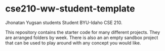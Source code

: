 # cse210-ww-student-template
Jhonatan Yugsan students Student BYU-Idaho CSE 210.

This repository contains the starter code for many different projects. They are arranged folders by week. There is also an an empty sandbox project that can be used to play around with any concept you would like.
